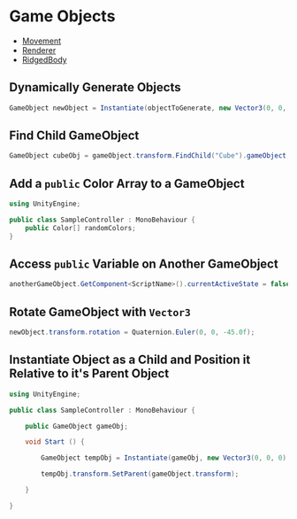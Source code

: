 # Game Objects

- [Movement](/GameObjects/Movement.md)
- [Renderer](/GameObjects/Renderer.md)
- [RidgedBody](/GameObjects/RidgedBody.md)

## Dynamically Generate Objects

```csharp
GameObject newObject = Instantiate(objectToGenerate, new Vector3(0, 0, 0), Quaternion.identity);
```

## Find Child GameObject

```csharp
GameObject cubeObj = gameObject.transform.FindChild("Cube").gameObject;
```

## Add a `public` Color Array to a GameObject

```csharp
using UnityEngine;

public class SampleController : MonoBehaviour {
    public Color[] randomColors;
}
```

## Access `public` Variable on Another GameObject

```csharp
anotherGameObject.GetComponent<ScriptName>().currentActiveState = false;
```

## Rotate GameObject with `Vector3`

```csharp
newObject.transform.rotation = Quaternion.Euler(0, 0, -45.0f);
```

## Instantiate Object as a Child and Position it Relative to it's Parent Object

```csharp
using UnityEngine;

public class SampleController : MonoBehaviour {

    public GameObject gameObj;

    void Start () {

        GameObject tempObj = Instantiate(gameObj, new Vector3(0, 0, 0) + gameObject.transform.position, Quaternion.identity);

        tempObj.transform.SetParent(gameObject.transform);

    }

}
```
